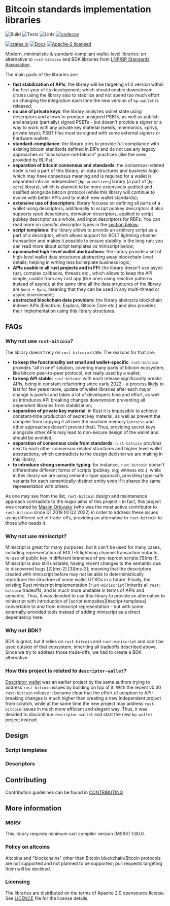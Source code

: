 # Bitcoin standards implementation libraries

![Build](https://github.com/BP-WG/bp-std/workflows/Build/badge.svg)
![Tests](https://github.com/BP-WG/bp-std/workflows/Tests/badge.svg)
![Lints](https://github.com/BP-WG/bp-std/workflows/Lints/badge.svg)
[![codecov](https://codecov.io/gh/BP-WG/bp-std/branch/master/graph/badge.svg)](https://codecov.io/gh/BP-WG/bp-std)

[![crates.io](https://img.shields.io/crates/v/bp-std)](https://crates.io/crates/bp-std)
[![Docs](https://docs.rs/bp-std/badge.svg)](https://docs.rs/bp-std)
[![Apache-2 licensed](https://img.shields.io/crates/l/bp-std)](./LICENSE)

Modern, minimalistic & standard-compliant wallet-level libraries: an alternative
to `rust-bitcoin` and BDK libraries from [LNP/BP Standards Association][Assoc].

The main goals of the libraries are:
- **fast stabilization of APIs**: the library will be targeting v1.0 version
  within the first year of its development; which should enable downstream
  crates using the library also to stabilize and not spend too much effort
  on changing the integration each time the new version of `bp-wallet` is 
  released;
- **no use of private keys**: the library analyzes wallet state using 
  descriptors and allows to produce unsigned PSBTs, as well as publish and 
  analyze (partially) signed PSBTs - but doesn't provide a signer or a way to 
  work with any private key material (seeds, mnemonics, xprivs, private keys);
  PSBT files must be signed with some external signers or hardware wallets;
- **standard-compliance**: the library tries to provide full compliance with
  existing bitcoin standards defined in BIPs and do not use any legacy 
  approaches or "blockchain-not-bitcoin" practices (like the ones provided by 
  BLIPs);
- **separation of bitcoin consensus and standards**: the consensus-related
  code is not a part of this library; all data structures and business logic
  which may have consensus meaning and is required for a wallet is separated
  into an independent [`bp-primitives`] library (a part of [`bp-core`] library),
  which is planned to be more extensively audited and ossified alongside 
  bitcoin protocol (while this library will continue to evolve with better
  APIs and to match new wallet standards);
- **extensive use of descriptors**: library focuses on defining all parts of 
  a wallet using descriptors; additionally to script pubkey descriptors it also
  supports xpub descriptors, derivation descriptors, applied to script pubkey 
  descriptor as a whole, and input descriptors for RBFs. You can read more on
  specific descriptor types in the [section below](#descriptors);
- **script templates**: the library allows to provide an arbitrary script as
  a part of a descriptor, which allows support for BOLT lightning channel
  transaction and makes it possible to ensure stability in the long run;
  you can read more about script templates vs miniscript below;
- **opinionated high-level wallet abstractions**: the library provide a set
  of high-level wallet data structures abstracting away blockchain-level
  details; helping in writing less boilerplate business logic;
- **APIs usable in all rust projects and in FFI**: the library doesn't use
  async rust, complex callbacks, threads etc., which allows to keep the API
  simple, usable from any rust app (like ones using reactive patterns instead of
  async); at the same time all the data structures of the library are 
  `Send + Sync`, meaning that they can be used in any multi-thread or async 
  environment;
- **abstracted blockchain data providers**: the library abstracts blockchain
  indexer APIs (Electrum, Esplora, Bitcoin Core etc.) and also provides their
  implementation using this library structures.

## FAQs

### Why not use `rust-bitcoin`?

The library doesn't rely on `rust-bitcoin` crate. The reasons for that are:
- **to keep the functionality set small and wallet-specific**: `rust-bitcoin` 
  provides "all in one" solution, covering many parts of bitcoin ecosystem, like
  bitcoin peer-to-peer protocol, not really used by a wallet;
- **to keep API stable**: `rust-bitcoin` with each release significantly breaks
  APIs, being in constant refactoring since early 2022 - a process likely to 
  last for few years more; update of wallet libraries after each major change is
  painful and takes a lot of developers time and effort, as well as introduces
  API breaking changes downstream preventing all dependent libraries from 
  stabilization;
- **separation of private key material**: in Rust it is impossible to achieve
  constant-time production of secret key material, as well as prevent the
  compiler from copying it all over the machine memory (`zeroise` and other
  approaches doesn't prevent that). Thus, providing secret keys alongside
  other APIs may lead to non-secure design of the wallet and should be avoided;
- **separation of consensus code from standards**: `rust-bitcoin` provides next
  to each other consensus-related structures and higher level wallet 
  abstractions, which contradicts to the design decision we are making in this
  library;
- **to introduce strong semantic typing**: for instance, `rust-bitcoin` doesn't 
  differentiate different forms of scripts (pubkey, sig, witness etc.), while
  in this library we are using semantic type approach, providing type-safe
  variants for each semantically-distinct entity even if it shares the same
  representation with others.

As one may see from the list, `rust-bitcoin` design and maintenance approach
contradicts to the major aims of this project - in fact, this project was 
created by [Maxim Orlovsky][orlovsky] (who was the most active contributor to 
`rust-bitcoin` since Q1 2019 till Q2 2022) in order to address these issues
using different set of trade-offs, providing an alternative to `rust-bitcoin` 
to those who needs it.

### Why not use miniscript?

Miniscript is great for many purposes, but it can't be used for many cases,
including representation of BOLT-3 lightning channel transaction outputs,
re-use of public key in different branches of pre-taproot scripts [1][ms-1]. 
Miniscript is also still unstable, having recent changes to the semantic due 
to discovered bugs [2][ms-2] [3][ms-3]; meaning that the descriptors created
with miniscript before may not be able to deterministically reproduce the 
structure of some wallet UTXOs in a future. Finally, the existing Rust 
miniscript implementation [`rust-miniscript`] inherits all `rust-bitcoin`
tradeoffs, and is much more unstable in terms of APIs and semantic. Thus, it was
decided to use this library to provide an alternative to miniscript with
introduction of [script tempaltes][#script-templates] convertable to and from 
miniscript representation - but with some externally-provided tools instead 
of adding miniscript as a direct dependency here.

### Why not BDK?

BDK is great, but it relies on `rust-bitcoin` and `rust-miniscript` and can't
be used outside of that ecosystem, inheriting all tradeoffs described above.
Since we try to address those trade-offs, we had to create a BDK alternative.

### How this project is related to `descriptor-wallet`?

[Descriptor wallet][descriptor-wallet] was an earlier project by the same 
authors trying to address `rust-bitcoin` issues by building on top of it. With
the recent v0.30 `rust-bitcoin` release it became clear that the effort of 
adoption to API-breaking changes is much higher than creating a new independent 
project from scratch, while at the same time the new project may address 
`rust-bitcoin` issues in much more efficient and elegant way. Thus, it was 
decided to discontinue `descriptor-wallet` and start the new `bp-wallet` project
instead.


## Design

### Script templates

### Descriptors


## Contributing

Contribution guidelines can be found in [CONTRIBUTING](CONTRIBUTING.md)


## More information

### MSRV

This library requires minimum rust compiler version (MSRV) 1.60.0.

### Policy on altcoins

Altcoins and "blockchains" other than Bitcoin blockchain/Bitcoin protocols are
not supported and not planned to be supported; pull requests targeting them will
be declined.

### Licensing

The libraries are distributed on the terms of Apache 2.0 opensource license.
See [LICENCE](LICENSE) file for the license details.

[Assoc]: https://lnp-bp.org
[bp-primitives]: https://crates.io/crates/bp-primitives
[bp-core]: https://github.com/BP-WG/bp-core
[orlovsky]: https://github.com/dr-orlovsky
[descriptor-wallet]: https://github.com/BP-WG/descriptor-wallet
